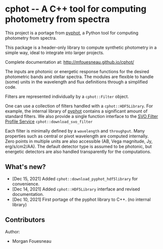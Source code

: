# cphot -- A C++ tool for computing photometry from spectra

This project is a portage from [pyphot](http://mfouesneau.github.io/pyphot/), a Python tool for computing photometry from spectra.

This package is a header-only library to compute synthetic photometry in a simple way, ideal to
integrate into larger projects.

Complete documentation at: http://mfouesneau.github.io/cphot/

The inputs are photonic or energetic response functions for the desired
photometric bands and stellar spectra. The modules are flexible to handle (some) units
in the wavelength and flux definitions through a simplified code.

Filters are represented individually by a `cphot::Filter` object.

One can use a collection of filters handled with a `cphot::HDF5Library`.
For example, the internal library of [pyphot](http://mfouesneau.github.io/pyphot/) contains a significant amount of standard filters.
We also provide a single function interface to the [SVO Filter Profile Service](http://svo2.cab.inta-csic.es/theory/fps/) `cphot::download_svo_filter`

Each filter is minimally defined by a `wavelength` and `throughput`. Many
properties such as central or pivot wavelength are computed internally. Zero
points in multiple units are also accessible (AB, Vega magnitude, Jy,
erg/s/cm2/AA). The default detector type is assumed to be photonic, but
energetic detectors are also handled transparently for the computations.

What's new?
-----------

* [Dec 15, 2021] Added `cphot::download_pyphot_hdf5library` for convenience.
* [Dec 14, 2021] Added `cphot::HDF5Library` interface and revised documentation.
* [Dec 10, 2021] First portage of the pyphot library to C++. (no internal library)

Contributors
------------

Author:

- Morgan Fouesneau
